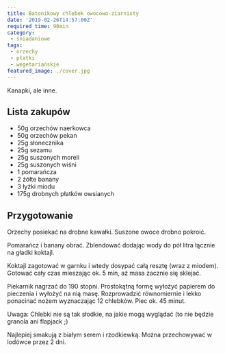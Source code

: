 ```yaml
---
title: Batonikowy chlebek owocowo-ziarnisty
date: '2019-02-26T14:57:00Z'
required_time: 90min
category:
 - śniadaniowe
tags:
 - orzechy
 - płatki
 - wegetariańskie
featured_image: ./cover.jpg
---
```


Kanapki, ale inne.

<!---- splitter ---->

## Lista zakupów

- 50g orzechów naerkowca
- 50g orzechów pekan
- 25g słonecznika
- 25g sezamu
- 25g suszonych moreli
- 25g suszonych wiśni
- 1 pomarańcza
- 2 żółte banany
- 3 łyżki miodu
- 175g drobnych płatków owsianych

<!---- splitter ---->

## Przygotowanie

Orzechy posiekać na drobne kawałki. Suszone owoce drobno pokroić.

Pomarańcz i banany obrać. Zblendować dodając wody do pół litra łącznie na gładki koktajl.

Koktajl zagotować w garnku i wtedy dosypać całą resztę (wraz z miodem). Gotować cały czas mieszając ok. 5 min, aż masa zacznie się sklejać.

Piekarnik nagrzać do 190 stopni.
Prostokątną formę wyłożyć papierem do pieczenia i wyłożyć na nią masę. Rozprowadzić równomiernie i lekko ponacinać nożem wyznaczając 12 chlebków.
Piec ok. 45 minut.

Uwaga: Chlebki nie są tak słodkie, na jakie mogą wyglądać (to nie będzie granola ani flapjack ;)

Najlepiej smakują z białym serem i rzodkiewką.
Można przechowywać w lodówce przez 2 dni.
